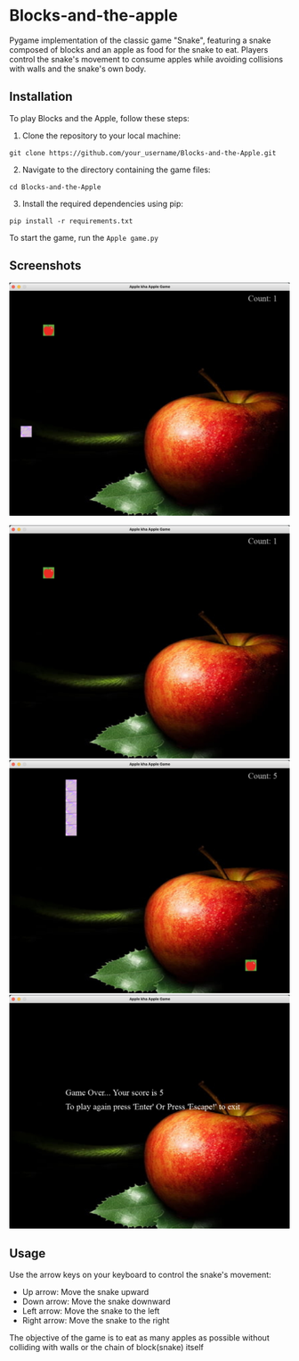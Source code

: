 # Blocks-and-the-apple
Pygame implementation of the classic game "Snake", featuring a snake composed of blocks and an apple as food for the snake to eat. Players control the snake's movement to consume apples while avoiding collisions with walls and the snake's own body.

## Installation

To play Blocks and the Apple, follow these steps:

1. Clone the repository to your local machine:
```
git clone https://github.com/your_username/Blocks-and-the-Apple.git
```



2. Navigate to the directory containing the game files:
```
cd Blocks-and-the-Apple
```

3. Install the required dependencies using pip:
```
pip install -r requirements.txt
```



To start the game, run the `Apple game.py` 


## Screenshots

![Screenshot](https://github.com/NupurItIs/blocks-and-the-apple/blob/main/images/Screenshot%202024-05-31%20at%207.02.08%20PM.png)

![Screenshot](https://github.com/NupurItIs/blocks-and-the-apple/blob/main/images/Screenshot%202024-05-31%20at%207.02.15%20PM.png)
![Screenshot](https://github.com/NupurItIs/blocks-and-the-apple/blob/main/images/Screenshot%202024-05-31%20at%207.02.29%20PM.png)
![Screenshot](https://github.com/NupurItIs/blocks-and-the-apple/blob/main/images/Screenshot%202024-05-31%20at%207.02.45%20PM.png)

## Usage 



Use the arrow keys on your keyboard to control the snake's movement:
- Up arrow: Move the snake upward
- Down arrow: Move the snake downward
- Left arrow: Move the snake to the left
- Right arrow: Move the snake to the right

The objective of the game is to eat as many apples as possible without colliding with walls or the chain of block(snake) itself





